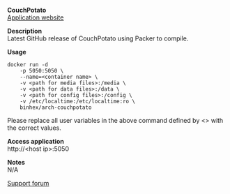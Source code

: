**CouchPotato**<br>
[Application website](http://couchpota.to)

**Description**<br>
Latest GitHub release of CouchPotato using Packer to compile.

**Usage**
```
docker run -d 
	-p 5050:5050 \ 
	--name=<container name> \
	-v <path for media files>:/media \
	-v <path for data files>:/data \
	-v <path for config files>:/config \
	-v /etc/localtime:/etc/localtime:ro \
	binhex/arch-couchpotato
```
Please replace all user variables in the above command defined by <> with the correct values.

**Access application**<br>
http://\<host ip\>:5050

**Notes**<br>
N/A

[Support forum](http://lime-technology.com/forum/index.php?topic=38055.0)